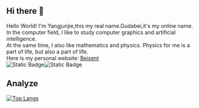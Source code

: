 ## Hi there 👋
Hello World!
I'm Yangjunjie,this my real name.Gudabei,it's my online name.  
In the computer field, I like to study computer graphics and artificial intelligence.  
At the same time, I also like mathematics and physics. Physics for me is a part of life, but also a part of life.  
Here is my personal website: [Beisent](http://beisent.com/)  
![Static Badge](https://img.shields.io/badge/C%2B%2B-1?style=flat&logo=C%2B%2B&logoColor=000000&logoSize=auto&labelColor=FFFFFF&color=000000)![Static Badge](https://img.shields.io/badge/Rust-1?style=flat&logo=Rust&logoSize=auto&labelColor=FF9100&color=FF9100)



## Analyze  
[![Top Langs](https://github-readme-stats.vercel.app/api/top-langs/?username=Yang-Junjie)](https://github.com/anuraghazra/github-readme-stats)





